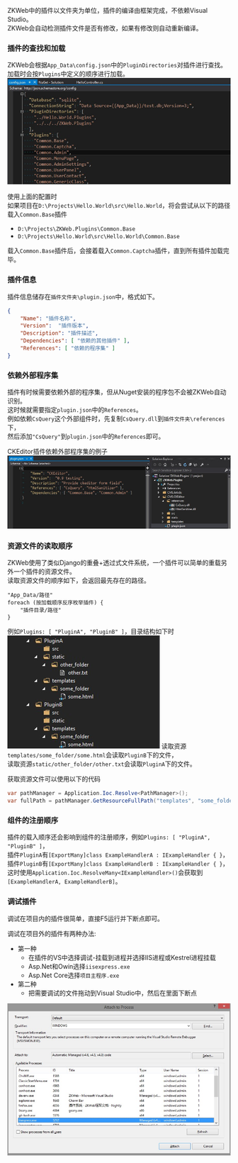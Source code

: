 ZKWeb中的插件以文件夹为单位，插件的编译由框架完成，不依赖Visual Studio。<br/>
ZKWeb会自动检测插件文件是否有修改，如果有修改则自动重新编译。<br/>

### 插件的查找和加载

ZKWeb会根据`App_Data\config.json`中的`PluginDirectories`对插件进行查找。<br/>
加载时会按`Plugins`中定义的顺序进行加载。<br/>
![插件列表](../img/config_json_plugins.jpg)

使用上面的配置时<br/>
如果项目在`D:\Projects\Hello.World\src\Hello.World`，将会尝试从以下的路径载入`Common.Base`插件<br/>

- `D:\Projects\ZKWeb.Plugins\Common.Base`
- `D:\Projects\Hello.World\src\Hello.World\Common.Base`

载入`Common.Base`插件后，会接着载入`Common.Captcha`插件，直到所有插件加载完毕。

### 插件信息

插件信息储存在`插件文件夹\plugin.json`中，格式如下。<br/>
``` json
{
	"Name": "插件名称",
	"Version":  "插件版本",
	"Description": "插件描述",
	"Dependencies": [ "依赖的其他插件" ],
	"References": [ "依赖的程序集" ]
}
```

### 依赖外部程序集

插件有时候需要依赖外部的程序集，但从Nuget安装的程序包不会被ZKWeb自动识别。<br/>
这时候就需要指定`plugin.json`中的`References`。<br/>
例如依赖`CsQuery`这个外部组件时，先复制`CsQuery.dll`到`插件文件夹\references`下，<br/>
然后添加`"CsQuery"`到`plugin.json`中的`References`即可。<br/>

CKEditor插件依赖外部程序集的例子
![依赖外部程序集的例子](../img/ckeditor_reference_example.jpg)

### 资源文件的读取顺序

ZKWeb使用了类似Django的重叠+透过式文件系统，一个插件可以简单的重载另外一个插件的资源文件。<br/>
读取资源文件的顺序如下，会返回最先存在的路径。<br/>
```
"App_Data/路径"
foreach (按加载顺序反序枚举插件) {
	"插件目录/路径"
}
```

例如`Plugins: [ "PluginA", "PluginB" ]`，目录结构如下时<br/>
![资源文件重载的示例](../img/resource_override_example.jpg)
读取资源`templates/some_folder/some.html`会读取`PluginB`下的文件，<br/>
读取资源`static/other_folder/other.txt`会读取`PluginA`下的文件。<br/>

获取资源文件可以使用以下的代码

``` csharp
var pathManager = Application.Ioc.Resolve<PathManager>();
var fullPath = pathManager.GetResourceFullPath("templates", "some_folder", "some.html");
```

### 组件的注册顺序

插件的载入顺序还会影响到组件的注册顺序，例如`Plugins: [ "PluginA", "PluginB" ]`，<br/>
插件`PluginA`有`[ExportMany]class ExampleHandlerA : IExampleHandler { }`，<br/>
插件`PluginB`有`[ExportMany]class ExampleHandlerB : IExampleHandler { }`，<br/>
这时使用`Application.Ioc.ResolveMany<IExampleHandler>()`会获取到`[ExampleHandlerA, ExampleHandlerB]`。

### 调试插件

调试在项目内的插件很简单，直接F5运行并下断点即可。<br/>

调试在项目外的插件有两种办法:

- 第一种
	- 在插件的VS中选择调试-挂载到进程并选择IIS进程或Kestrel进程挂载
	- Asp.Net和Owin选择`iisexpress.exe`
	- Asp.Net Core选择`项目主程序.exe`
- 第二种
	- 把需要调试的文件拖动到Visual Studio中，然后在里面下断点

![挂载到进程](../img/attach_process.jpg)
